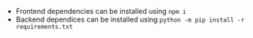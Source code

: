 * Frontend dependencies can be installed using ```npm i```
* Backend dependices can be installed using ```python -m pip install -r requirements.txt```
